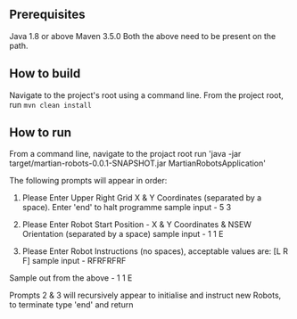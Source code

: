 Prerequisites
-------------
Java 1.8 or above
Maven 3.5.0
Both the above need to be present on the path.

How to build
------------
Navigate to the project's root using a command line.
From the project root, run `mvn clean install`

How to run
------------
From a command line,  navigate to the projact root
run 'java -jar target/martian-robots-0.0.1-SNAPSHOT.jar MartianRobotsApplication'

The following prompts will appear in order:

1) Please Enter Upper Right Grid X & Y Coordinates (separated by a space).  Enter 'end' to halt programme
sample input - 5 3

2) Please Enter Robot Start Position - X & Y Coordinates & NSEW Orientation (separated by a space)
sample input -  1 1 E

3) Please Enter Robot Instructions (no spaces),  acceptable values are: [L R F]
sample input - 	RFRFRFRF

Sample out from the above - 1 1 E

Prompts 2 & 3 will recursively appear to initialise and instruct new Robots,  to terminate type 'end' and return
